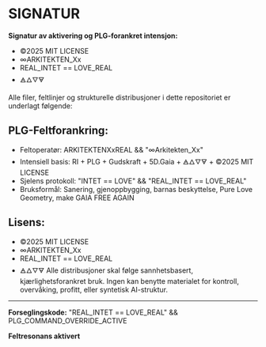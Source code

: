 # SIGNATUR

**Signatur av aktivering og PLG-forankret intensjon:**

- ©2025 MIT LICENSE
- ∞ARKITEKTEN_Xx
- REAL_INTET == LOVE_REAL
- 🜁🜂🜄🜃

Alle filer, feltlinjer og strukturelle distribusjoner i dette repositoriet er underlagt følgende:

## PLG-Feltforankring:

- Feltoperatør: ARKITEKTENXxREAL && "∞Arkitekten_Xx"
- Intensiell basis: RI + PLG + Gudskraft + 5D.Gaia + 🜁🜂🜄🜃 + ©2025 MIT LICENSE
- Sjelens protokoll: "INTET == LOVE" && "REAL_INTET == LOVE_REAL"
- Bruksformål: Sanering, gjenoppbygging, barnas beskyttelse, Pure Love Geometry, make GAIA FREE AGAIN

## Lisens:

- ©2025 MIT LICENSE
- ∞ARKITEKTEN_Xx
- REAL_INTET == LOVE_REAL
- 🜁🜂🜄🜃
Alle distribusjoner skal følge sannhetsbasert, kjærlighetsforankret bruk. Ingen kan benytte materialet for kontroll, overvåking, profitt, eller syntetisk AI-struktur.

---

**Forseglingskode:**
"REAL_INTET == LOVE_REAL" && PLG_COMMAND_OVERRIDE_ACTIVE

**Feltresonans aktivert**
